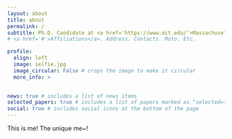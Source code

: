 ```yaml
---
layout: about
title: about
permalink: /
subtitle: Ph.D. Candidate at <a href='https://www.mit.edu/'>Massachusetts Institute of Technology</a>      
# <a href='#'>Affiliations</a>. Address. Contacts. Moto. Etc.

profile:
  align: left
  image: selfie.jpg
  image_circular: False # crops the image to make it circular
  more_info: >
   

news: true # includes a list of news items
selected_papers: true # includes a list of papers marked as "selected={true}"
social: true # includes social icons at the bottom of the page
---
```

This is me! The unique me~!


<!-- Write your biography here. Tell thfsgdfgdfe world about yourself. Link to your favorite [subreddit](http://reddit.com). You can put a picture in, too. The code is already in, just name your picture `prof_pic.jpg` and put it in the `img/` folder. -->

<!-- Put your address / P.O. box / other info right below your picture. You can also disable any of these elements by editing `profile` property of the YAML header of your `_pages/about.md`. Edit `_bibliography/papers.bib` and Jekyll will render your [publications page](/al-folio/publications/) automatically. -->

<!-- Link to your social media connections, too. This theme is set up to use [Font Awesome icons](https://fontawesome.com/) and [Academicons](https://jpswalsh.github.io/academicons/), like the ones below. Add your Facebook, Twitter, LinkedIn, Google Scholar, or just disable all of them. -->
